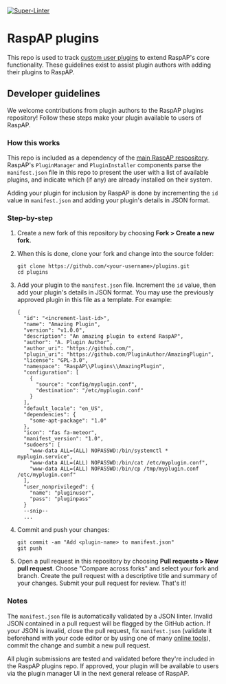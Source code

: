 [![Super-Linter](https://github.com/RaspAP/plugins/actions/workflows/linter.yml/badge.svg)](https://github.com/marketplace/actions/super-linter)

# RaspAP plugins
This repo is used to track [custom user plugins](https://docs.raspap.com/custom-plugins/) to extend RaspAP's core functionality. These guidelines exist to assist plugin authors with adding their plugins to RaspAP.

## Developer guidelines
We welcome contributions from plugin authors to the RaspAP plugins repository! Follow these steps make your plugin available to users of RaspAP.

### How this works
This repo is included as a dependency of the [main RaspAP respository](https://github.com/RaspAP/raspap-webgui). RaspAP's `PluginManager` and `PluginInstaller` components parse the `manifest.json` file in this repo to present the user with a list of available plugins, and indicate which (if any) are already installed on their system.

Adding your plugin for inclusion by RaspAP is done by incrementing the `id` value in `manifest.json` and adding your plugin's details in JSON format.

### Step-by-step
1. Create a new fork of this repository by choosing **Fork > Create a new fork**.
2. When this is done, clone your fork and change into the source folder:
   ```
   git clone https://github.com/<your-username>/plugins.git
   cd plugins
   ```
3. Add your plugin to the `manifest.json` file. Increment the `id` value, then add your plugin's details in JSON format. You may use the previously approved plugin in this file as a template. For example:
   
   ```
   {
     "id": "<increment-last-id>",
     "name": "Amazing Plugin",
     "version": "v1.0.0",
     "description": "An amazing plugin to extend RaspAP",
     "author": "A. Plugin Author",
     "author_uri": "https://github.com/",
     "plugin_uri": "https://github.com/PluginAuthor/AmazingPlugin",
     "license": "GPL-3.0",
     "namespace": "RaspAP\\Plugins\\AmazingPlugin",
     "configuration": [
       {
         "source": "config/myplugin.conf",
         "destination": "/etc/myplugin.conf"
       }
     ],
     "default_locale": "en_US",
     "dependencies": {
       "some-apt-package": "1.0"
     },
     "icon": "fas fa-meteor",
     "manifest_version": "1.0",
     "sudoers": [
       "www-data ALL=(ALL) NOPASSWD:/bin/systemctl * myplugin.service",
       "www-data ALL=(ALL) NOPASSWD:/bin/cat /etc/myplugin.conf",
       "www-data ALL=(ALL) NOPASSWD:/bin/cp /tmp/myplugin.conf /etc/myplugin.conf"
     ],
     "user_nonprivileged": {
       "name": "pluginuser",
       "pass": "pluginpass"
     }
     --snip--
     ...
   ```
   
4. Commit and push your changes:
   ```
   git commit -am "Add <plugin-name> to manifest.json"
   git push
   ```
5. Open a pull request in this repository by choosing **Pull requests > New pull request**. Choose "Compare across forks" and select your fork and branch. Create the pull request with a descriptive title and summary of your changes. Submit your pull request for review. That's it!

### Notes
The `manifest.json` file is automatically validated by a JSON linter. Invalid JSON contained in a pull request will be flagged by the GitHub action. If your JSON is invalid, close the pull request, fix `manifest.json` (validate it beforehand with your code editor or by using one of many [online tools](https://jsonlint.com/)), commit the change and sumbit a new pull request.

All plugin submissions are tested and validated before they're included in the RaspAP plugins repo. If approved, your plugin will be available to users via the plugin manager UI in the next general release of RaspAP.
